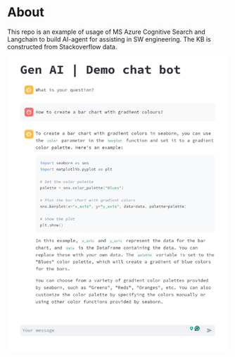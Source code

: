 # About
This repo is an example of usage of MS Azure Cognitive Search and Langchain to build AI-agent for assisting in SW engineering.
The KB is constructed from Stackoverflow data.

![alt text](/data/Image1.jpg)
